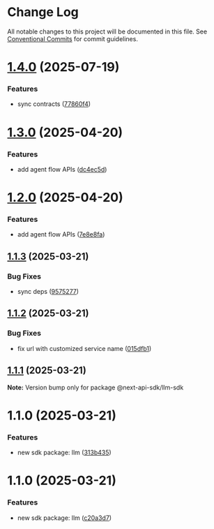 # Change Log

All notable changes to this project will be documented in this file.
See [Conventional Commits](https://conventionalcommits.org) for commit guidelines.

# [1.4.0](https://github.com/easyops-cn/next-api-sdk/compare/@next-api-sdk/llm-sdk@1.3.0...@next-api-sdk/llm-sdk@1.4.0) (2025-07-19)

### Features

- sync contracts ([77860f4](https://github.com/easyops-cn/next-api-sdk/commit/77860f41add8e2526f192737200d9aaea6e32548))

# [1.3.0](https://github.com/easyops-cn/next-api-sdk/compare/@next-api-sdk/llm-sdk@1.2.0...@next-api-sdk/llm-sdk@1.3.0) (2025-04-20)

### Features

- add agent flow APIs ([dc4ec5d](https://github.com/easyops-cn/next-api-sdk/commit/dc4ec5d833095b4b220118c66e896cf79edd410d))

# [1.2.0](https://github.com/easyops-cn/next-api-sdk/compare/@next-api-sdk/llm-sdk@1.1.3...@next-api-sdk/llm-sdk@1.2.0) (2025-04-20)

### Features

- add agent flow APIs ([7e8e8fa](https://github.com/easyops-cn/next-api-sdk/commit/7e8e8fa929c391070f4b5737fe96f09ac1bf4ef2))

## [1.1.3](https://github.com/easyops-cn/next-api-sdk/compare/@next-api-sdk/llm-sdk@1.1.2...@next-api-sdk/llm-sdk@1.1.3) (2025-03-21)

### Bug Fixes

- sync deps ([9575277](https://github.com/easyops-cn/next-api-sdk/commit/9575277f6c817cab3e33763b79e4ddc8aaf2b27c))

## [1.1.2](https://github.com/easyops-cn/next-api-sdk/compare/@next-api-sdk/llm-sdk@1.1.1...@next-api-sdk/llm-sdk@1.1.2) (2025-03-21)

### Bug Fixes

- fix url with customized service name ([015dfb1](https://github.com/easyops-cn/next-api-sdk/commit/015dfb10d2a46b550228192ad6beba5ad7f0272a))

## [1.1.1](https://github.com/easyops-cn/next-api-sdk/compare/@next-api-sdk/llm-sdk@1.1.0...@next-api-sdk/llm-sdk@1.1.1) (2025-03-21)

**Note:** Version bump only for package @next-api-sdk/llm-sdk

# 1.1.0 (2025-03-21)

### Features

- new sdk package: llm ([313b435](https://github.com/easyops-cn/next-api-sdk/commit/313b435ea33475427c7600f470919cab1dd39853))

# 1.1.0 (2025-03-21)

### Features

- new sdk package: llm ([c20a3d7](https://github.com/easyops-cn/next-api-sdk/commit/c20a3d7ffefae8a3c90601c4627d9a900c0ce675))
